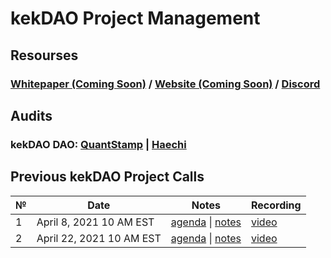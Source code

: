 # **kekDAO Project Management**

## **Resourses**
### [Whitepaper (Coming Soon)]() / [Website (Coming Soon)](https://universe.xyz/) / [Discord](https://discord.gg/nfu)

## **Audits**
### kekDAO DAO: [QuantStamp](https://github.com/kekDAO/kekDAO-PM/blob/master/audits/Quantstamp-DAO.pdf) | [Haechi](https://github.com/kekDAO/kekDAO-PM/blob/master/audits/HAECHI-DAO.pdf)

## Previous kekDAO Project Calls

 №  | Date                             | Notes          | Recording            |
--- | -------------------------------- | -------------- | -------------------- |
 1  | April 8, 2021 10 AM EST       | [agenda](https://github.com/kekDAO/kekDAO-PM/issues/1) \| [notes]()     | [video](https://www.youtube.com/watch?v=3K4-cWBGl7Y) |
 2  | April 22, 2021 10 AM EST       | [agenda](https://github.com/kekDAO/kekDAO-PM/issues/2) \| [notes]()     | [video]() |
